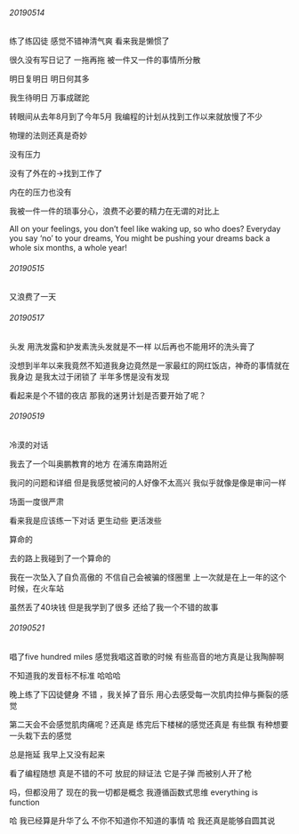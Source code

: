 ###### 20190514

练了练囚徒 感觉不错神清气爽 看来我是懒惯了



很久没有写日记了 一拖再拖 被一件又一件的事情所分散

明日复明日 明日何其多

我生待明日 万事成蹉跎



转眼间从去年8月到了今年5月   我编程的计划从找到工作以来就放慢了不少

物理的法则还真是奇妙

没有压力

没有了外在的->找到工作了

内在的压力也没有

我被一件一件的琐事分心，浪费不必要的精力在无谓的对比上

All on your feelings, you don’t feel like waking up, so who does?
Everyday you say ‘no’ to your dreams,
You might be pushing your dreams back a whole six months, a whole year!

###### 20190515

又浪费了一天

###### 20190517

头发 用洗发露和护发素洗头发就是不一样 以后再也不能用坏的洗头膏了



没想到半年以来我竟然不知道我身边竟然是一家最红的网红饭店，神奇的事情就在我身边 是我太过于闭锁了 半年多愣是没有发现

看起来是个不错的夜店  那我的迷男计划是否要开始了呢？



###### 20190519

冷漠的对话

我去了一个叫奥鹏教育的地方 在浦东南路附近

我问的问题和详细 但是我感觉被问的人好像不太高兴 我似乎就像是像是审问一样

场面一度很严肃

看来我是应该练一下对话 更生动些 更活泼些



算命的

去的路上我碰到了一个算命的

我在一次坠入了自负高傲的 不信自己会被骗的怪圈里 上一次就是在上一年的这个时候，在火车站

虽然丢了40块钱 但是我学到了很多 还给了我一个不错的故事

###### 20190521

唱了five hundred miles 感觉我唱这首歌的时候 有些高音的地方真是让我陶醉啊

不知道我的发音标不标准 哈哈哈



晚上练了下囚徒健身 不错 ，我关掉了音乐 用心去感受每一次肌肉拉伸与撕裂的感觉

第二天会不会感觉肌肉痛呢？还真是 练完后下楼梯的感觉还真是 有些飘 有种想要一头栽下去的感觉



总是拖延 我早上又没有起来 



看了编程随想 真是不错的不可 放屁的辩证法 它是子弹 而被别人开了枪



吗，但都没用了 现在的我一切都是概念 我遵循函数式思维  everything is function

哈 我已经算是升华了么    不你不知道你不知道的事情  哈 我还真是能够自圆其说









